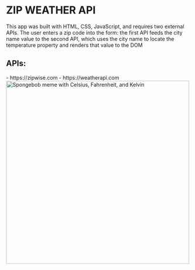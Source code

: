 <h1>ZIP WEATHER API</h1>

<p>This app was built with HTML, CSS, JavaScript, and requires two external APIs. The user enters a zip code into the form: the first API feeds the city name value to the second API, which uses the city name to locate the temperature property and renders that value to the DOM</p>

<h2>APIs: </h2>
- https://zipwise.com
- https://weatherapi.com

<img src="https://imgur.com/9YAlSf3.jpg" alt="Spongebob meme with Celsius, Fahrenheit, and Kelvin" width="500px">